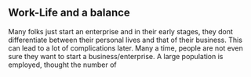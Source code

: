 ## Work-Life and a balance

Many folks just start an enterprise and in their early stages, they dont differentiate between their personal lives and that of their business. This can lead to a lot of complications later.  Many a time, people are not even sure they want to start a business/enterprise. A large population is employed, thought the number of 



<!--stackedit_data:
eyJoaXN0b3J5IjpbNTMzNTYyMjM0XX0=
-->